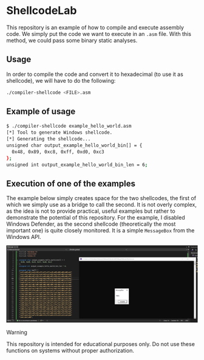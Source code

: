 # ShellcodeLab
This repository is an example of how to compile and execute assembly code. We simply put the code we want to execute in an `.asm` file. With this method, we could pass some binary static analyses.

## Usage
In order to compile the code and convert it to hexadecimal (to use it as shellcode), we will have to do the following:

```bash
./compiler-shellcode <FILE>.asm
```

## Example of usage
```bash
$ ./compiler-shellcode example_hello_world.asm
[*] Tool to generate Windows shellcode.
[*] Generating the shellcode...
unsigned char output_example_hello_world_bin[] = {
  0x48, 0x89, 0xc8, 0xff, 0xd0, 0xc3
};
unsigned int output_example_hello_world_bin_len = 6;
```

## Execution of one of the examples
The example below simply creates space for the two shellcodes, the first of which we simply use as a bridge to call the second. It is not overly complex, as the idea is not to provide practical, useful examples but rather to demonstrate the potential of this repository. For the example, I disabled Windows Defender, as the second shellcode (theoretically the most important one) is quite closely monitored. It is a simple `MessageBox` from the Windows API.

![example execution](img/image.png)

> [!WARNING]
> This repository is intended for educational purposes only. Do not use these functions on systems without proper authorization.